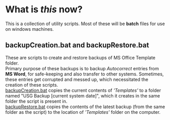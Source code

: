 # What is <I>this</I> now?
This is a collection of utility scripts. Most of these will be <b>batch</b> files for use on windows machines. 

## backupCreation.bat and backupRestore.bat

These are scripts to create and restore backups of MS Office Template folder.\
Primary purpose of these backups is to backup <I>Autocorrect</I> entries from <b>MS Word</b>, for safe-keeping and also transfer to other systems.
Sometimes, these entries get corrupted and messed up, which necessitated the creation of these scripts.\
[backupCreation.bat](backupcreation.bat) copies the current contents of <I>'Templates'</I> to a folder named "USG Backup [current system date]", which it creates in the same folder the script is present in.\
[backupRestore.bat](backuprestore.bat) copies the contents of the latest backup (from the same folder as the script) to the location of <I>'Templates'</I> folder on the computer.

 


